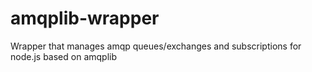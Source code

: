 amqplib-wrapper
===============

Wrapper that manages amqp queues/exchanges and subscriptions for node.js based on amqplib
